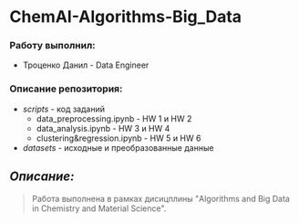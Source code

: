 # ChemAI-Algorithms-Big_Data

### Работу выполнил:

* Троценко Данил - Data Engineer
  
### Описание репозитория:
- *scripts* - код заданий
  * data_preprocessing.ipynb - HW 1 и HW 2
  * data_analysis.ipynb - HW 3 и HW 4
  * clustering&regression.ipynb - HW 5 и HW 6
- *datasets* - исходные и преобразованные данные

## ___Описание:___ 
>Работа выполнена в рамках дисицплины "Algorithms and Big Data in Chemistry and Material Science".
